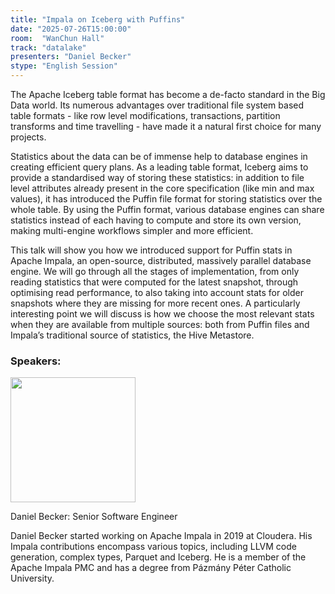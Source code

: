```yaml
---
title: "Impala on Iceberg with Puffins"
date: "2025-07-26T15:00:00"
room:  "WanChun Hall"
track: "datalake"
presenters: "Daniel Becker"
stype: "English Session"
---
```


The Apache Iceberg table format has become a de-facto standard in the Big Data world. Its numerous advantages over traditional file system based table formats - like row level modifications, transactions, partition transforms and time travelling - have made it a natural first choice for many projects.

Statistics about the data can be of immense help to database engines in creating efficient query plans. As a leading table format, Iceberg aims to provide a standardised way of storing these statistics: in addition to file level attributes already present in the core specification (like min and max values), it has introduced the Puffin file format for storing statistics over the whole table. By using the Puffin format, various database engines can share statistics instead of each having to compute and store its own version, making multi-engine workflows simpler and more efficient.

This talk will show you how we introduced support for Puffin stats in Apache Impala, an open-source, distributed, massively parallel database engine. We will go through all the stages of implementation, from only reading statistics that were computed for the latest snapshot, through optimising read performance, to also taking into account stats for older snapshots where they are missing for more recent ones. A particularly interesting point we will discuss is how we choose the most relevant stats when they are available from multiple sources: both from Puffin files and Impala’s traditional source of statistics, the Hive Metastore.

### Speakers:


<img src="https://sessionize.com/image/6933-400o400o1-72rRP3UXJeo1bZhvM4bFDm.jpg" width="200" /><br/>

Daniel Becker: Senior Software Engineer

Daniel Becker started working on Apache Impala in 2019 at Cloudera. His Impala contributions encompass various topics, including LLVM code generation, complex types, Parquet and Iceberg. He is a member of the Apache Impala PMC and has a degree from Pázmány Péter Catholic University.